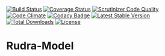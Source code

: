 [![Build Status](https://travis-ci.org/Jagepard/Rudra-Model.svg?branch=master)](https://travis-ci.org/Jagepard/Rudra-Model)
[![Coverage Status](https://coveralls.io/repos/github/Jagepard/Rudra-Model/badge.svg?branch=master)](https://coveralls.io/github/Jagepard/Rudra-Model?branch=master)
[![Scrutinizer Code Quality](https://scrutinizer-ci.com/g/Jagepard/Rudra-Model/badges/quality-score.png?b=master)](https://scrutinizer-ci.com/g/Jagepard/Rudra-Model/?branch=master)
[![Code Climate](https://codeclimate.com/github/Jagepard/Rudra-Model/badges/gpa.svg)](https://codeclimate.com/github/Jagepard/Rudra-Model)
[![Codacy Badge](https://api.codacy.com/project/badge/Grade/c297488e6129410d944f6abc210412e2)](https://www.codacy.com/app/Jagepard/Rudra-Model?utm_source=github.com&amp;utm_medium=referral&amp;utm_content=Jagepard/Rudra-Model&amp;utm_campaign=Badge_Grade)
[![Latest Stable Version](https://poser.pugx.org/rudra/validation/v/stable)](https://packagist.org/packages/rudra/model)
[![Total Downloads](https://poser.pugx.org/rudra/validation/downloads)](https://packagist.org/packages/rudra/model)
[![License](https://poser.pugx.org/rudra/validation/license)](https://packagist.org/packages/rudra/model)
# Rudra-Model
